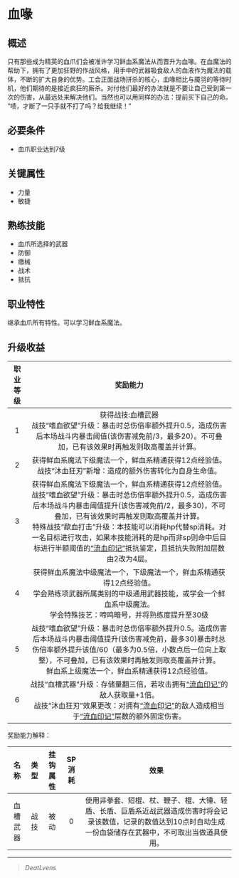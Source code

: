# 血喙

## 概述

只有那些成为精英的血爪们会被准许学习鲜血系魔法从而晋升为血喙。在血魔法的帮助下，拥有了更加狂野的作战风格，用手中的武器吸食敌人的血液作为魔法的载体，不断的扩大自身的优势。工会正面战场拼杀的核心，血喙相比与魇羽的等待时机，他们期待的是接近疯狂的厮杀。对付他们最好的办法就是不要让自己受到第一次的伤害，从最远处来解决他们。当然也可以用同样的办法：提前买下自己的命。<br>“啧，才断了一只手就不打了吗？给我继续！”

## 必要条件

* 血爪职业达到7级

## 关键属性

* 力量
* 敏捷

## 熟练技能

* 血爪所选择的武器
* 防御
* 缴械
* 战术
* 抵抗
  
## 职业特性

继承血爪所有特性。可以学习鲜血系魔法。

## 升级收益

职业等级|奖励能力
:--:|:--:
1|获得战技:血槽武器<br>战技“嗜血欲望”升级：暴击时总伤倍率额外提升0.5，造成伤害后本场战斗内暴击阈值(该伤害减免前/3，最多20）。不可叠加，已有该效果时再触发则取高覆盖并计算。
2|获得鲜血系魔法下级魔法一个，鲜血系精通获得12点经验值。<br>战技“沐血狂刃”新增：造成的额外伤害转化为自身生命值。
3|获得鲜血系魔法下级魔法一个，鲜血系精通获得12点经验值。<br>战技“嗜血欲望”升级：暴击时总伤倍率额外提升0.5，造成伤害后本场战斗内暴击阈值提升(该伤害减免前/2，最多30)，不可叠加，已有该效果时再触发则取高覆盖并计算。<br>特殊战技“歃血打击”升级：本技能可以消耗hp代替sp消耗。对一名目标进行攻击，如果本技能消耗的是hp而非sp则命中后目标进行半额阈值的<a href="../../../../status/mark/#流血印记" target="_blank">“流血印记”</a>抵抗鉴定，且抵抗失败附加层数由2改为4层。
4|获得鲜血系魔法中级魔法一个，下级魔法一个，鲜血系精通获得12点经验值。<br>学会熟练项武器所属类别的中级通用武器技能，或学会一个鲜血系中级魔法。<br>学会特殊技艺：啼鸣暗号，并将熟练度提升至30级
5|战技“嗜血欲望”升级：暴击时总伤倍率额外提升0.5。造成伤害后本场战斗内暴击阈值提升(该伤害减免前，最多30)暴击时总伤倍率额外提升该值/60（最多为0.5倍，小数点后一位向上取整），不可叠加，已有该效果时再触发则取高覆盖并计算。<br>鲜血系上级魔法一个，鲜血系精通获得12点经验值。
6|战技“血槽武器”升级：存储量翻三倍，若攻击拥有<a href="../../../../status/mark/#流血印记" target="_blank">“流血印记”</a>的敌人获取量+1倍。<br>战技“沐血狂刃”效果更改：对拥有<a href="../../../../status/mark/#流血印记" target="_blank">“流血印记”</a>的敌人造成相当于<a href="../../../../status/mark/#流血印记" target="_blank">“流血印记”</a>层数的额外固定伤害。

奖励能力解释：

名称|类型|挂钩属性|SP消耗|效果
:--:|:--:|:--:|:--:|:--:
血槽武器|战技|被动|0|使用非拳套、短棍、杖、鞭子、棍、大锤、轻盾、长盾、巨盾系近战武器造成伤害时将会记录该数值，记录的数值达到10点时自动生成一份血袋储存在武器中，不可取出当做道具使用。

---

> *DeatLvens*
